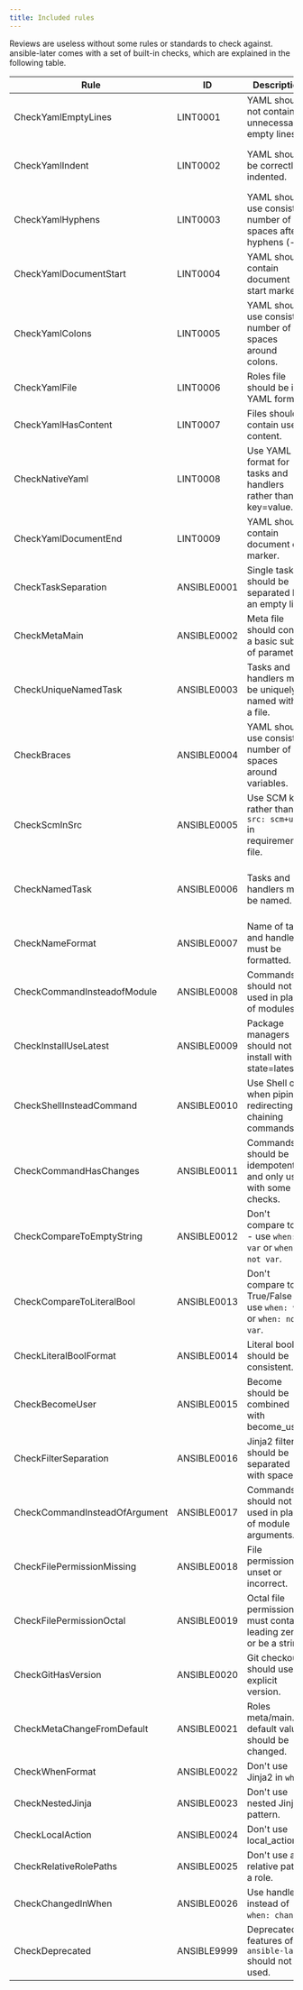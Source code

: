 ```yaml
---
title: Included rules
---
```


Reviews are useless without some rules or standards to check against. ansible-later comes with a set of built-in checks, which are explained in the following table.

| Rule                          | ID          | Description                                                       | Parameter                                                              |
| ----------------------------- | ----------- | ----------------------------------------------------------------- | ---------------------------------------------------------------------- |
| CheckYamlEmptyLines           | LINT0001    | YAML should not contain unnecessarily empty lines.                | {max: 1, max-start: 0, max-end: 1}                                     |
| CheckYamlIndent               | LINT0002    | YAML should be correctly indented.                                | {spaces: 2, check-multi-line-strings: false, indent-sequences: true}   |
| CheckYamlHyphens              | LINT0003    | YAML should use consistent number of spaces after hyphens (-).    | {max-spaces-after: 1}                                                  |
| CheckYamlDocumentStart        | LINT0004    | YAML should contain document start marker.                        | {document-start: {present: true}}                                      |
| CheckYamlColons               | LINT0005    | YAML should use consistent number of spaces around colons.        | {colons: {max-spaces-before: 0, max-spaces-after: 1}}                  |
| CheckYamlFile                 | LINT0006    | Roles file should be in YAML format.                              |                                                                        |
| CheckYamlHasContent           | LINT0007    | Files should contain useful content.                              |                                                                        |
| CheckNativeYaml               | LINT0008    | Use YAML format for tasks and handlers rather than key=value.     | {native-yaml: {exclude: []}}                                           |
| CheckYamlDocumentEnd          | LINT0009    | YAML should contain document end marker.                          | {document-end: {present: true}}                                        |
| CheckTaskSeparation           | ANSIBLE0001 | Single tasks should be separated by an empty line.                |                                                                        |
| CheckMetaMain                 | ANSIBLE0002 | Meta file should contain a basic subset of parameters.            | author, description, min_ansible_version, platforms, dependencies      |
| CheckUniqueNamedTask          | ANSIBLE0003 | Tasks and handlers must be uniquely named within a file.          |                                                                        |
| CheckBraces                   | ANSIBLE0004 | YAML should use consistent number of spaces around variables.     | {double-braces: max-spaces-inside: 1, min-spaces-inside: 1}            |
| CheckScmInSrc                 | ANSIBLE0005 | Use SCM key rather than `src: scm+url` in requirements file.      |                                                                        |
| CheckNamedTask                | ANSIBLE0006 | Tasks and handlers must be named.                                 | {named-task: {exclude: [meta, debug, block, include\_\*, import\_\*]}} |
| CheckNameFormat               | ANSIBLE0007 | Name of tasks and handlers must be formatted.                     | formats: first letter capital                                          |
| CheckCommandInsteadofModule   | ANSIBLE0008 | Commands should not be used in place of modules.                  |                                                                        |
| CheckInstallUseLatest         | ANSIBLE0009 | Package managers should not install with state=latest.            |                                                                        |
| CheckShellInsteadCommand      | ANSIBLE0010 | Use Shell only when piping, redirecting or chaining commands.     |                                                                        |
| CheckCommandHasChanges        | ANSIBLE0011 | Commands should be idempotent and only used with some checks.     |                                                                        |
| CheckCompareToEmptyString     | ANSIBLE0012 | Don't compare to "" - use `when: var` or `when: not var`.         |                                                                        |
| CheckCompareToLiteralBool     | ANSIBLE0013 | Don't compare to True/False - use `when: var` or `when: not var`. |                                                                        |
| CheckLiteralBoolFormat        | ANSIBLE0014 | Literal bools should be consistent.                               | {literal-bools: [True, False, yes, no]}                                |
| CheckBecomeUser               | ANSIBLE0015 | Become should be combined with become_user.                       |                                                                        |
| CheckFilterSeparation         | ANSIBLE0016 | Jinja2 filters should be separated with spaces.                   |                                                                        |
| CheckCommandInsteadOfArgument | ANSIBLE0017 | Commands should not be used in place of module arguments.         |                                                                        |
| CheckFilePermissionMissing    | ANSIBLE0018 | File permissions unset or incorrect.                              |                                                                        |
| CheckFilePermissionOctal      | ANSIBLE0019 | Octal file permissions must contain leading zero or be a string.  |                                                                        |
| CheckGitHasVersion            | ANSIBLE0020 | Git checkouts should use explicit version.                        |                                                                        |
| CheckMetaChangeFromDefault    | ANSIBLE0021 | Roles meta/main.yml default values should be changed.             |                                                                        |
| CheckWhenFormat               | ANSIBLE0022 | Don't use Jinja2 in `when`.                                       |                                                                        |
| CheckNestedJinja              | ANSIBLE0023 | Don't use nested Jinja2 pattern.                                  |                                                                        |
| CheckLocalAction              | ANSIBLE0024 | Don't use local_action.                                           |                                                                        |
| CheckRelativeRolePaths        | ANSIBLE0025 | Don't use a relative path in a role.                              |                                                                        |
| CheckChangedInWhen            | ANSIBLE0026 | Use handlers instead of `when: changed`.                          |                                                                        |
| CheckDeprecated               | ANSIBLE9999 | Deprecated features of `ansible-later` should not be used.        |                                                                        |
